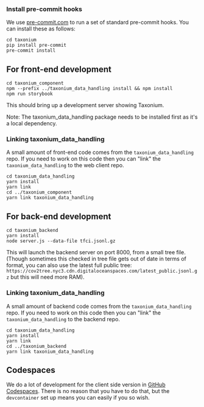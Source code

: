 ### Install pre-commit hooks

We use [pre-commit.com](https://pre-commit.com/) to run a set of standard pre-commit hooks. You can install these as follows:

```
cd taxonium
pip install pre-commit
pre-commit install
```

## For front-end development

```
cd taxonium_component
npm --prefix ../taxonium_data_handling install && npm install
npm run storybook
```

This should bring up a development server showing Taxonium.

Note: The taxonium_data_handling package needs to be installed first as it's a local dependency.

### Linking taxonium_data_handling

A small amount of front-end code comes from the `taxonium_data_handling` repo. If you need to work on this code then you can "link" the `taxonium_data_handling` to the web client repo.

```
cd taxonium_data_handling
yarn install
yarn link
cd ../taxonium_component
yarn link taxonium_data_handling
```

## For back-end development

```
cd taxonium_backend
yarn install
node server.js --data-file tfci.jsonl.gz
```

This will launch the backend server on port 8000, from a small tree file. (Though sometimes this checked in tree file gets out of date in terms of format, you can also use the latest full public tree: `https://cov2tree.nyc3.cdn.digitaloceanspaces.com/latest_public.jsonl.gz` but this will need more RAM).

### Linking taxonium_data_handling

A small amount of backend code comes from the `taxonium_data_handling` repo. If you need to work on this code then you can "link" the `taxonium_data_handling` to the backend repo.

```
cd taxonium_data_handling
yarn install
yarn link
cd ../taxonium_backend
yarn link taxonium_data_handling
```

## Codespaces

We do a lot of development for the client side version in [GitHub Codespaces](https://github.com/codespaces). There is no reason that you have to do that, but the `devcontainer` set up means you can easily if you so wish.
